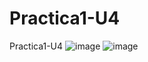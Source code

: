 # Practica1-U4
Practica1-U4
![image](https://github.com/JulioCesarTorresMorales/Practica1-U4/assets/149040136/b55f5f90-b0e5-423d-a8cf-bfade30eb3f4)
![image](https://github.com/JulioCesarTorresMorales/Practica1-U4/assets/149040136/a64bc883-2200-47a4-b93f-c71e63cbfc86)
